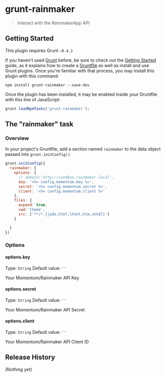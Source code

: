 # grunt-rainmaker

> Interact with the RainmakerApp API

## Getting Started
This plugin requires Grunt `~0.4.2`

If you haven't used [Grunt](http://gruntjs.com/) before, be sure to check out the [Getting Started](http://gruntjs.com/getting-started) guide, as it explains how to create a [Gruntfile](http://gruntjs.com/sample-gruntfile) as well as install and use Grunt plugins. Once you're familiar with that process, you may install this plugin with this command:

```shell
npm install grunt-rainmaker --save-dev
```

Once the plugin has been installed, it may be enabled inside your Gruntfile with this line of JavaScript:

```js
grunt.loadNpmTasks('grunt-rainmaker');
```

## The "rainmaker" task

### Overview
In your project's Gruntfile, add a section named `rainmaker` to the data object passed into `grunt.initConfig()`.

```js
grunt.initConfig({
  rainmaker: {
    options: {
      // domain:'http://sandbox.rainmaker.local',
      key: '<%= config.momentum.key %>',
      secret: '<%= config.momentum.secret %>',
      client: '<%= config.momentum.client %>'
    },
    files: {
      expand: true,
      cwd:'theme',
      src: ['**/*.{jade,html,lhtml,htm,xhtml}']
    }

  }
})
```

### Options

#### options.key
Type: `String`
Default value: `''`

Your Momentum/Rainmaker API Key

#### options.secret
Type: `String`
Default value: `''`

Your Momentum/Rainmaker API Secret

#### options.client
Type: `String`
Default value: `''`

Your Momentum/Rainmaker API Client ID

## Release History
_(Nothing yet)_
